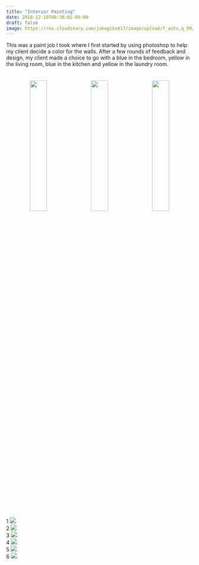 ```yaml
---
title: "Interior Painting"
date: 2018-12-10T06:38:02-05:00
draft: false
image: https://res.cloudinary.com/jakegibs617/image/upload/f_auto,q_99/v1544441430/UNADJUSTEDNONRAW_thumb_1e66.png
---
```


<p>This was a paint job I took where I first started by using photoshop to help my client decide a color for the walls. After a few rounds of feedback and design, my client made a choice to go with a blue in the bedroom, yellow in the living room, blue in the kitchen and yellow in the laundry room.</p>
<br>

<div style="width:100%;text-align:center;">
	<img style="width:30%; margin:5px;" src="https://res.cloudinary.com/jakegibs617/image/upload/c_scale,w_500/v1544442996/opt-1_bed-white.webp">
	<img style="width:30%;margin:5px;" src="https://res.cloudinary.com/jakegibs617/image/upload/c_scale,w_500/v1544442996/opt-2_bed-blue.webp">
	<img style="width:30%;margin:5px;" src="https://res.cloudinary.com/jakegibs617/image/upload/c_scale,w_500/v1544442996/opt-3_kitchen-yellow.webp">
</div>

<div class="masonry">
  <div class="item">
    1
    <img src="https://res.cloudinary.com/jakegibs617/image/upload/c_scale,w_500/v1544441430/UNADJUSTEDNONRAW_thumb_1e7e.webp">
  </div>
  <div class="item">
    2
    <img src="https://res.cloudinary.com/jakegibs617/image/upload/c_scale,w_500/v1544441430/UNADJUSTEDNONRAW_thumb_1e7b.webp">
  </div>
  <div class="item">
    3
    <img src="https://res.cloudinary.com/jakegibs617/image/upload/c_scale,w_500/v1544441430/UNADJUSTEDNONRAW_thumb_1e66.webp">
  </div>
  <div class="item">
    4
    <img src="https://res.cloudinary.com/jakegibs617/image/upload/c_scale,w_500/v1544441430/UNADJUSTEDNONRAW_thumb_1e7b.webp">
  </div>
  <div class="item">
    5
    <img src="https://res.cloudinary.com/jakegibs617/image/upload/c_scale,w_500/v1544441430/UNADJUSTEDNONRAW_thumb_1e7a.webp">
  </div>
  <div class="item">
    6
    <img src="https://res.cloudinary.com/jakegibs617/image/upload/c_scale,w_500/v1544441430/UNADJUSTEDNONRAW_thumb_1e7f.webp">
  </div>
</div>